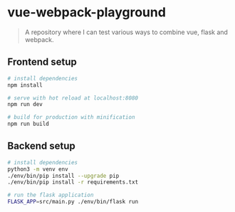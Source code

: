# vue-webpack-playground

> A repository where I can test various ways to combine vue, flask and webpack.

## Frontend setup

``` bash
# install dependencies
npm install

# serve with hot reload at localhost:8080
npm run dev

# build for production with minification
npm run build
```

## Backend setup

``` bash
# install dependencies
python3 -m venv env
./env/bin/pip install --upgrade pip
./env/bin/pip install -r requirements.txt

# run the flask application
FLASK_APP=src/main.py ./env/bin/flask run
```
